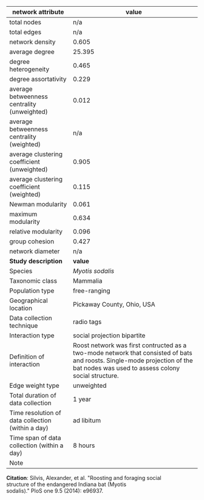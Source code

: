 network attribute|value
---|---
total nodes|n/a
total edges|n/a
network density|0.605
average degree|25.395
degree heterogeneity|0.465
degree assortativity|0.229
average betweenness centrality (unweighted)|0.012
average betweenness centrality (weighted)|n/a
average clustering coefficient (unweighted)|0.905
average clustering coefficient (weighted)|0.115
Newman modularity|0.061
maximum modularity|0.634
relative modularity|0.096
group cohesion|0.427
network diameter|n/a
**Study description**|**value**
Species|*Myotis sodalis*
Taxonomic class|Mammalia
Population type|free-ranging
Geographical location|Pickaway County, Ohio, USA
Data collection technique|radio tags
Interaction type|social projection bipartite
Definition of interaction|Roost network was first contructed as a two-mode network that consisted of bats and roosts. Single-mode projection of the bat nodes was used to assess colony social structure. 
Edge weight type|unweighted
Total duration of data collection|1 year
Time resolution of data collection (within a day)|ad libitum
Time span of data collection (within a day)|8 hours
Note|
**Citation**: Silvis, Alexander, et al. "Roosting and foraging social <br> structure of the endangered Indiana bat (Myotis <br> sodalis)." PloS one 9.5 (2014): e96937.
